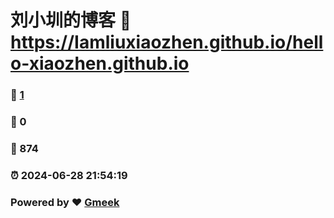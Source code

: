 # 刘小圳的博客 :link: https://Iamliuxiaozhen.github.io/hello-xiaozhen.github.io 
### :page_facing_up: [1](https://Iamliuxiaozhen.github.io/hello-xiaozhen.github.io/tag.html) 
### :speech_balloon: 0 
### :hibiscus: 874 
### :alarm_clock: 2024-06-28 21:54:19 
### Powered by :heart: [Gmeek](https://github.com/Meekdai/Gmeek)
